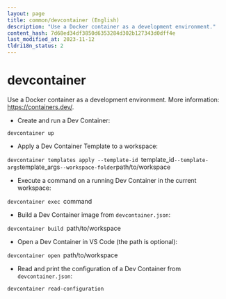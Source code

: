 ```yaml
---
layout: page
title: common/devcontainer (English)
description: "Use a Docker container as a development environment."
content_hash: 7d68ed34df3850d6353284d302b127343d0dff4e
last_modified_at: 2023-11-12
tldri18n_status: 2
---
```

# devcontainer

Use a Docker container as a development environment.
More information: <https://containers.dev/>.

- Create and run a Dev Container:

`devcontainer up`

- Apply a Dev Container Template to a workspace:

`devcontainer templates apply --template-id `<span class="tldr-var badge badge-pill bg-dark-lm bg-white-dm text-white-lm text-dark-dm font-weight-bold">template_id</span>` --template-args `<span class="tldr-var badge badge-pill bg-dark-lm bg-white-dm text-white-lm text-dark-dm font-weight-bold">template_args</span>` --workspace-folder `<span class="tldr-var badge badge-pill bg-dark-lm bg-white-dm text-white-lm text-dark-dm font-weight-bold">path/to/workspace</span>

- Execute a command on a running Dev Container in the current workspace:

`devcontainer exec `<span class="tldr-var badge badge-pill bg-dark-lm bg-white-dm text-white-lm text-dark-dm font-weight-bold">command</span>

- Build a Dev Container image from `devcontainer.json`:

`devcontainer build `<span class="tldr-var badge badge-pill bg-dark-lm bg-white-dm text-white-lm text-dark-dm font-weight-bold">path/to/workspace</span>

- Open a Dev Container in VS Code (the path is optional):

`devcontainer open `<span class="tldr-var badge badge-pill bg-dark-lm bg-white-dm text-white-lm text-dark-dm font-weight-bold">path/to/workspace</span>

- Read and print the configuration of a Dev Container from `devcontainer.json`:

`devcontainer read-configuration`
